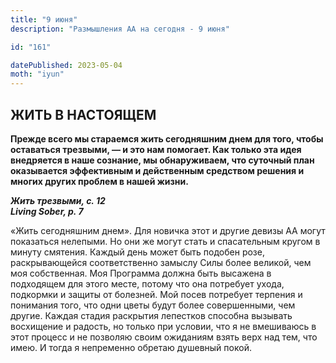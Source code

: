 ```yaml
---
title: "9 июня"
description: "Размышления АА на сегодня - 9 июня"

id: "161"

datePublished: 2023-05-04
moth: "iyun"
---
```


## ЖИТЬ В НАСТОЯЩЕМ

**Прежде всего мы стараемся жить сегодняшним днем для того, чтобы оставаться
трезвыми, — и это нам помогает. Как только эта идея внедряется в наше
сознание, мы обнаруживаем, что суточный план оказывается эффективным и
действенным средством решения и многих других проблем в нашей жизни.**

**_Жить трезвыми, с. 12  
Living Sober, p. 7_**

«Жить сегодняшним днем». Для новичка этот и другие девизы АА могут показаться
нелепыми. Но они же могут стать и спасательным кругом в минуту смятения.
Каждый день может быть подобен розе, раскрывающейся соответственно замыслу
Силы более великой, чем моя собственная. Моя Программа должна быть высажена в
подходящем для этого месте, потому что она потребует ухода, подкормки и защиты
от болезней. Мой посев потребует терпения и понимания того, что одни цветы
будут более совершенными, чем другие. Каждая стадия раскрытия лепестков
способна вызывать восхищение и радость, но только при условии, что я не
вмешиваюсь в этот процесс и не позволяю своим ожиданиям взять верх над тем,
что имею. И тогда я непременно обретаю душевный покой.
